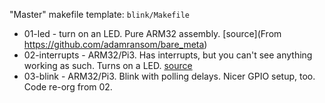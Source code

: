 

"Master" makefile template: `blink/Makefile`


* 01-led - turn on an LED. Pure ARM32 assembly. [source](From https://github.com/adamransom/bare_meta)
* 02-interrupts - ARM32/Pi3. Has interrupts, but you can't see anything working as such. Turns on a LED. [source](https://github.com/enricorov/Pinterrupt)
* 03-blink - ARM32/Pi3. Blink with polling delays. Nicer GPIO setup, too. Code re-org from 02.
